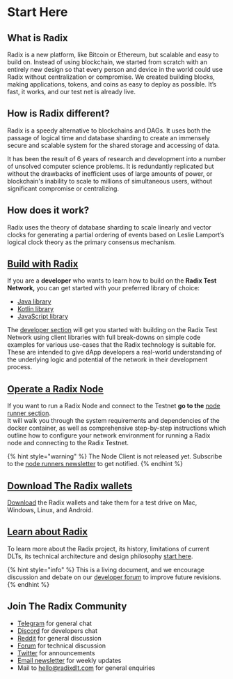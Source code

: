 # Start Here

## **What is Radix**

Radix is a new platform, like Bitcoin or Ethereum, but scalable and easy to build on. Instead of using blockchain, we started from scratch with an entirely new design so that every person and device in the world could use Radix without centralization or compromise. We created building blocks, making applications, tokens, and coins as easy to deploy as possible. It’s fast, it works, and our test net is already live.

## **How is Radix different?**

Radix is a speedy alternative to blockchains and DAGs. It uses both the passage of logical time and database sharding to create an immensely secure and scalable system for the shared storage and accessing of data.

It has been the result of 6 years of research and development into a number of unsolved computer science problems. It is redundantly replicated but without the drawbacks of inefficient uses of large amounts of power, or blockchain's inability to scale to millions of simultaneous users, without significant compromise or centralizing.

## How does it work?

Radix uses the theory of database sharding to scale linearly and vector clocks for generating a partial ordering of events based on Leslie Lamport’s logical clock theory as the primary consensus mechanism. 

## [Build with Radix](develop/live-platform-overview.md)

If you are a **developer** who wants to learn how to build on the **Radix Test Network,** you can get started with your preferred library of choice:

* [Java library](develop/java-client-library-guide/)
* [Kotlin library](develop/kotlin-client-library-guide/)
* [JavaScript library](develop/javascript-client-library-guide/quick-start.md)

The [developer section](develop/live-platform-overview.md) will get you started with building on the Radix Test Network using client libraries with full break-downs on simple code examples for various use-cases that the Radix technology is suitable for. These are intended to give dApp developers a real-world understanding of the underlying logic and potential of the network in their development process.

## [Operate a Radix Node](node-runners/start/)

If you want to run a Radix Node and connect to the Testnet **go to the** [node runner section](node-runners/start/).  
It will walk you through the system requirements and dependencies of the docker container, as well as comprehensive step-by-step instructions which outline how to configure your network environment for running a Radix node and connecting to the Radix Testnet. 

{% hint style="warning" %}
The Node Client is not released yet. Subscribe to the [node runners newsletter](https://radixdlt.typeform.com/to/TGOduF) to get notified.
{% endhint %}

## [Download The Radix wallets](https://www.radixdlt.com/wallet)

[Download](https://www.radixdlt.com/wallet) the Radix wallets and take them for a test drive on Mac, Windows, Linux, and Android.

## [Learn about Radix](learn/platform/)

To learn more about the Radix project, its history, limitations of current DLTs, its technical architecture and design philosophy [start here](learn/platform/).

{% hint style="info" %}
This is a living document, and we encourage discussion and debate on our [developer forum](https://forum.radixdlt.com/c/site-feedback) to improve future revisions.
{% endhint %}

## Join The Radix Community <a id="join-the-radix-community"></a>

* [Telegram](https://t.me/radix_dlt) for general chat
* ​[Discord](https://discord.gg/7Q7HSZZ) for developers chat
* ​[Reddit](https://reddit.com/r/radix) for general discussion
* [Forum](https://forum.radixdlt.com) for technical discussion
* ​[Twitter](https://twitter.com/radixdlt) for announcements
* ​[Email newsletter](https://radixdlt.typeform.com/to/nyKvMV) for weekly updates
* Mail to [hello@radixdlt.com](mailto:info@radixdlt.com) for general enquiries



